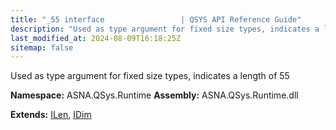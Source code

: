 ```yaml
---
title: "_55 interface                 | QSYS API Reference Guide"
description: "Used as type argument for fixed size types, indicates a length of 55  "
last_modified_at: 2024-08-09T16:18:25Z
sitemap: false
---
```


Used as type argument for fixed size types, indicates a length of 55 

**Namespace:** ASNA.QSys.Runtime
**Assembly:** ASNA.QSys.Runtime.dll

**Extends:** [ILen](/reference/runtime/qsys-runtime/i-len.html), [IDim](/reference/runtime/qsys-runtime/i-dim.html)
<br>
<br>
